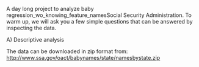 A day long project to analyze baby regression_wo_knowing_feature_namesSocial Security Administration. To warm up, we will 
ask you a few simple questions that can be answered by inspecting the data.

A) Descriptive analysis

The data can be downloaded in zip format from:
http://www.ssa.gov/oact/babynames/state/namesbystate.zip  
